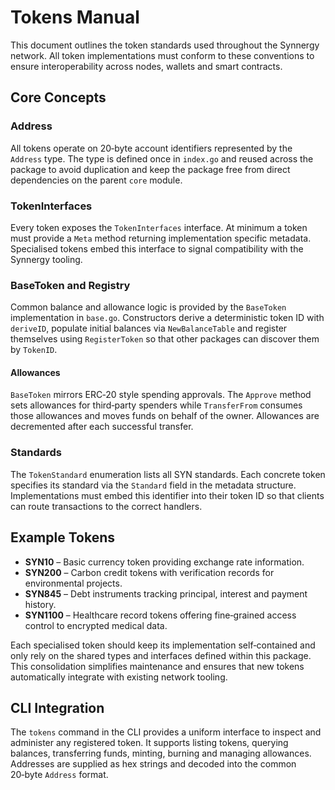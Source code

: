 # Tokens Manual

This document outlines the token standards used throughout the Synnergy
network.  All token implementations must conform to these conventions to
ensure interoperability across nodes, wallets and smart contracts.

## Core Concepts

### Address

All tokens operate on 20‑byte account identifiers represented by the
`Address` type.  The type is defined once in `index.go` and reused across
the package to avoid duplication and keep the package free from direct
dependencies on the parent `core` module.

### TokenInterfaces

Every token exposes the `TokenInterfaces` interface.  At minimum a token
must provide a `Meta` method returning implementation specific metadata.
Specialised tokens embed this interface to signal compatibility with the
Synnergy tooling.

### BaseToken and Registry

Common balance and allowance logic is provided by the `BaseToken`
implementation in `base.go`.  Constructors derive a deterministic token
ID with `deriveID`, populate initial balances via `NewBalanceTable` and
register themselves using `RegisterToken` so that other packages can
discover them by `TokenID`.

#### Allowances

`BaseToken` mirrors ERC‑20 style spending approvals.  The `Approve`
method sets allowances for third‑party spenders while `TransferFrom`
consumes those allowances and moves funds on behalf of the owner.
Allowances are decremented after each successful transfer.

### Standards

The `TokenStandard` enumeration lists all SYN standards.  Each concrete
token specifies its standard via the `Standard` field in the metadata
structure.  Implementations must embed this identifier into their token
ID so that clients can route transactions to the correct handlers.

## Example Tokens

* **SYN10** – Basic currency token providing exchange rate information.
* **SYN200** – Carbon credit tokens with verification records for
  environmental projects.
* **SYN845** – Debt instruments tracking principal, interest and payment
  history.
* **SYN1100** – Healthcare record tokens offering fine‑grained access
  control to encrypted medical data.

Each specialised token should keep its implementation self‑contained and
only rely on the shared types and interfaces defined within this
package.  This consolidation simplifies maintenance and ensures that new
tokens automatically integrate with existing network tooling.

## CLI Integration

The `tokens` command in the CLI provides a uniform interface to inspect
and administer any registered token.  It supports listing tokens,
querying balances, transferring funds, minting, burning and managing
allowances.  Addresses are supplied as hex strings and decoded into the
common 20‑byte `Address` format.

